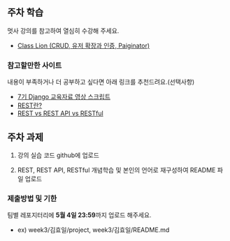 ## 주차 학습
멋사 강의를 참고하여 열심히 수강해 주세요.
- [Class Lion (CRUD, 유저 확장과 인증, Paiginator)](https://classlion.net/)

### 참고할만한 사이트
내용이 부족하거나 더 공부하고 싶다면 아래 링크를 추천드려요.(선택사항)
- [7기 Django 교육자료 영상 스크립트](https://www.notion.so/4eed5a2343bb4f09874fe6c56ea4ace8?v=138c8b8b488e42b6a2cc603714db9e4f)
- [REST란?](https://medium.com/@hckcksrl/rest%EB%9E%80-c602c3324196)
- [REST vs REST API vs RESTful](https://gmlwjd9405.github.io/2018/09/21/rest-and-restful.html)

## 주차 과제
1. 강의 실습 코드 github에 업로드
    
2. REST, REST API, RESTful 개념학습 및 본인의 언어로 재구성하여 README 파일 업로드

### 제출방법 및 기한
팀별 레포지터리에 **5월 4일 23:59**까지 업로드 해주세요. 
- ex) week3/김효일/project, week3/김효일/README.md
